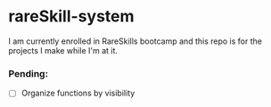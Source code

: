 # rareSkill-system
I am currently enrolled in RareSkills bootcamp and this repo is for the projects I make while I'm at it.

### Pending:
- [ ] Organize functions by visibility
